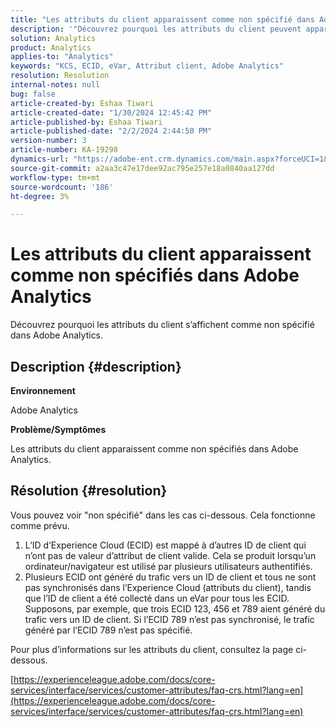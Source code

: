 ```yaml
---
title: "Les attributs du client apparaissent comme non spécifié dans Adobe Analytics"
description: '"Découvrez pourquoi les attributs du client peuvent apparaître comme "non spécifié" dans Adobe Analytics."'
solution: Analytics
product: Analytics
applies-to: "Analytics"
keywords: "KCS, ECID, eVar, Attribut client, Adobe Analytics"
resolution: Resolution
internal-notes: null
bug: false
article-created-by: Eshaa Tiwari
article-created-date: "1/30/2024 12:45:42 PM"
article-published-by: Eshaa Tiwari
article-published-date: "2/2/2024 2:44:50 PM"
version-number: 3
article-number: KA-19298
dynamics-url: "https://adobe-ent.crm.dynamics.com/main.aspx?forceUCI=1&pagetype=entityrecord&etn=knowledgearticle&id=c3dde878-6dbf-ee11-9079-6045bd006268"
source-git-commit: a2aa3c47e17dee92ac795e257e18a0840aa127dd
workflow-type: tm+mt
source-wordcount: '186'
ht-degree: 3%

---
```


# Les attributs du client apparaissent comme non spécifiés dans Adobe Analytics


Découvrez pourquoi les attributs du client s’affichent comme non spécifié dans Adobe Analytics.

## Description {#description}


<b>Environnement</b>

Adobe Analytics

<b>Problème/Symptômes</b>

Les attributs du client apparaissent comme non spécifiés dans Adobe Analytics.


## Résolution {#resolution}




Vous pouvez voir &quot;non spécifié&quot; dans les cas ci-dessous. Cela fonctionne comme prévu.

1. L’ID d’Experience Cloud (ECID) est mappé à d’autres ID de client qui n’ont pas de valeur d’attribut de client valide. Cela se produit lorsqu’un ordinateur/navigateur est utilisé par plusieurs utilisateurs authentifiés.
2. Plusieurs ECID ont généré du trafic vers un ID de client et tous ne sont pas synchronisés dans l’Experience Cloud (attributs du client), tandis que l’ID de client a été collecté dans un eVar pour tous les ECID. Supposons, par exemple, que trois ECID 123, 456 et 789 aient généré du trafic vers un ID de client. Si l’ECID 789 n’est pas synchronisé, le trafic généré par l’ECID 789 n’est pas spécifié.




Pour plus d’informations sur les attributs du client, consultez la page ci-dessous.

[https://experienceleague.adobe.com/docs/core-services/interface/services/customer-attributes/faq-crs.html?lang=en](https://experienceleague.adobe.com/docs/core-services/interface/services/customer-attributes/faq-crs.html?lang=en)
